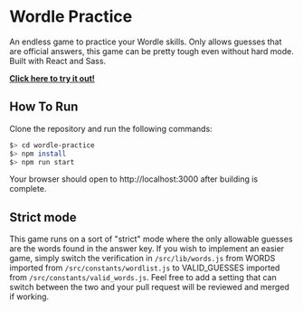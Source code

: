 # Wordle Practice
An endless game to practice your Wordle skills. Only allows guesses that are official answers, this game can be pretty tough even without hard mode. Built with React and Sass.

[**Click here to try it out!**](https://royerwebdesign.com/projects/wordle-practice/)

## How To Run

Clone the repository and run the following commands:

```bash
$> cd wordle-practice
$> npm install
$> npm run start
```

Your browser should open to http://localhost:3000 after building is complete.

## Strict mode

This game runs on a sort of "strict" mode where the only allowable guesses are the words found in the answer key. If you wish to implement an easier game, simply switch the verification in `/src/lib/words.js` from WORDS imported from `/src/constants/wordlist.js` to VALID_GUESSES imported from `/src/constants/valid_words.js`. Feel free to add a setting that can switch between the two and your pull request will be reviewed and merged if working.